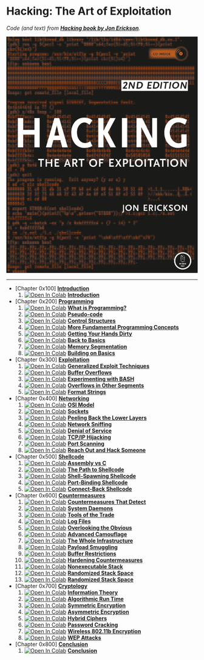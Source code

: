 # Hacking: The Art of Exploitation

_Code (and text) from [**Hacking book by Jon Erickson**](https://nostarch.com/hacking2)._

<div align="center" width="100%">
<img src="https://github.com/damianiRiccardo90/Hacking/blob/master/Hacking_Forepage.png?raw=true" alt="Hacking Forepage">
</div>

---

- [Chapter 0x100] [**Introduction**](C1-Introduction)
  1. [![Open In Colab](https://colab.research.google.com/assets/colab-badge.svg)](https://colab.research.google.com/github/damianiRiccardo90/Hacking/blob/master/C1-Introduction/Introduction.ipynb) [**Introduction**](C1-Introduction/Introduction.ipynb)
- [Chapter 0x200] [**Programming**](C2-Programming)
  1. [![Open In Colab](https://colab.research.google.com/assets/colab-badge.svg)](https://colab.research.google.com/github/damianiRiccardo90/Hacking/blob/master/C2-Programming/What_Is_Programming.ipynb) [**What is Programming?**](C2-Programming/What_Is_Programming.ipynb)
  2. [![Open In Colab](https://colab.research.google.com/assets/colab-badge.svg)](https://colab.research.google.com/github/damianiRiccardo90/Hacking/blob/master/C2-Programming/Pseudo-code.ipynb) [**Pseudo-code**](C2-Programming/Pseudo-code.ipynb)
  3. [![Open In Colab](https://colab.research.google.com/assets/colab-badge.svg)](https://colab.research.google.com/github/damianiRiccardo90/Hacking/blob/master/C2-Programming/Control_Structures.ipynb) [**Control Structures**](C2-Programming/Control_Structures.ipynb)
  4. [![Open In Colab](https://colab.research.google.com/assets/colab-badge.svg)](https://colab.research.google.com/github/damianiRiccardo90/Hacking/blob/master/C2-Programming/More_Fundamental_Programming_Concepts.ipynb) [**More Fundamental Programming Concepts**](C2-Programming/More_Fundamental_Programming_Concepts.ipynb)
  5. [![Open In Colab](https://colab.research.google.com/assets/colab-badge.svg)](https://colab.research.google.com/github/damianiRiccardo90/Hacking/blob/master/C2-Programming/Getting_Your_Hands_Dirty.ipynb) [**Getting Your Hands Dirty**](C2-Programming/Getting_Your_Hands_Dirty.ipynb)
  6. [![Open In Colab](https://colab.research.google.com/assets/colab-badge.svg)](https://colab.research.google.com/github/damianiRiccardo90/Hacking/blob/master/C2-Programming/Back_To_Basics.ipynb) [**Back to Basics**](C2-Programming/Back_To_Basics.ipynb)
  7. [![Open In Colab](https://colab.research.google.com/assets/colab-badge.svg)](https://colab.research.google.com/github/damianiRiccardo90/Hacking/blob/master/C2-Programming/Memory_Segmentation.ipynb) [**Memory Segmentation**](C2-Programming/Memory_Segmentation.ipynb)
  8. [![Open In Colab](https://colab.research.google.com/assets/colab-badge.svg)](https://colab.research.google.com/github/damianiRiccardo90/Hacking/blob/master/C2-Programming/Building_On_Basics.ipynb) [**Building on Basics**](C2-Programming/Building_On_Basics.ipynb)
- [Chapter 0x300] [**Exploitation**](C3-Exploitation)
  1. [![Open In Colab](https://colab.research.google.com/assets/colab-badge.svg)](https://colab.research.google.com/github/damianiRiccardo90/Hacking/blob/master/C3-Exploitation/Generalized_Exploit_Techniques.ipynb) [**Generalized Exploit Techniques**](C3-Exploitation/Generalized_Exploit_Techniques.ipynb)
  2. [![Open In Colab](https://colab.research.google.com/assets/colab-badge.svg)](https://colab.research.google.com/github/damianiRiccardo90/Hacking/blob/master/C3-Exploitation/Buffer_Overflows.ipynb) [**Buffer Overflows**](C3-Exploitation/Buffer_Overflows.ipynb)
  3. [![Open In Colab](https://colab.research.google.com/assets/colab-badge.svg)](https://colab.research.google.com/github/damianiRiccardo90/Hacking/blob/master/C3-Exploitation/Experimenting_With_BASH.ipynb) [**Experimenting with BASH**](C3-Exploitation/Experimenting_With_BASH.ipynb)
  4. [![Open In Colab](https://colab.research.google.com/assets/colab-badge.svg)](https://colab.research.google.com/github/damianiRiccardo90/Hacking/blob/master/C3-Exploitation/Overflows_In_Other_Segments.ipynb) [**Overflows in Other Segments**](C3-Exploitation/Overflows_In_Other_Segments.ipynb)
  5. [![Open In Colab](https://colab.research.google.com/assets/colab-badge.svg)](https://colab.research.google.com/github/damianiRiccardo90/Hacking/blob/master/C3-Exploitation/Format_Strings.ipynb) [**Format Strings**](C3-Exploitation/Format_Strings.ipynb)
- [Chapter 0x400] [**Networking**](C4-Networking)
  1. [![Open In Colab](https://colab.research.google.com/assets/colab-badge.svg)](https://colab.research.google.com/github/damianiRiccardo90/Hacking/blob/master/C4-Networking/OSI_Model.ipynb) [**OSI Model**](C4-Networking/OSI_Model.ipynb)
  2. [![Open In Colab](https://colab.research.google.com/assets/colab-badge.svg)](https://colab.research.google.com/github/damianiRiccardo90/Hacking/blob/master/C4-Networking/Sockets.ipynb) [**Sockets**](C4-Networking/Sockets.ipynb)
  3. [![Open In Colab](https://colab.research.google.com/assets/colab-badge.svg)](https://colab.research.google.com/github/damianiRiccardo90/Hacking/blob/master/C4-Networking/Peeling_Back_The_Lower_Layers.ipynb) [**Peeling Back the Lower Layers**](C4-Networking/Peeling_Back_The_Lower_Layers.ipynb)
  4. [![Open In Colab](https://colab.research.google.com/assets/colab-badge.svg)](https://colab.research.google.com/github/damianiRiccardo90/Hacking/blob/master/C4-Networking/Network_Sniffing.ipynb) [**Network Sniffing**](C4-Networking/Network_Sniffing.ipynb)
  5. [![Open In Colab](https://colab.research.google.com/assets/colab-badge.svg)](https://colab.research.google.com/github/damianiRiccardo90/Hacking/blob/master/C4-Networking/Denial_Of_Service.ipynb) [**Denial of Service**](C4-Networking/Denial_Of_Service.ipynb)
  6. [![Open In Colab](https://colab.research.google.com/assets/colab-badge.svg)](https://colab.research.google.com/github/damianiRiccardo90/Hacking/blob/master/C4-Networking/TCP-IP_Hijacking.ipynb) [**TCP/IP Hijacking**](C4-Networking/TCP-IP_Hijacking.ipynb)
  7. [![Open In Colab](https://colab.research.google.com/assets/colab-badge.svg)](https://colab.research.google.com/github/damianiRiccardo90/Hacking/blob/master/C4-Networking/Port_Scanning.ipynb) [**Port Scanning**](C4-Networking/Port_Scanning.ipynb)
  8. [![Open In Colab](https://colab.research.google.com/assets/colab-badge.svg)](https://colab.research.google.com/github/damianiRiccardo90/Hacking/blob/master/C4-Networking/Reach_Out_And_Hack_Someone.ipynb) [**Reach Out and Hack Someone**](C4-Networking/Reach_Out_And_Hack_Someone.ipynb)
- [Chapter 0x500] [**Shellcode**](C5-Shellcode)
  1. [![Open In Colab](https://colab.research.google.com/assets/colab-badge.svg)](https://colab.research.google.com/github/damianiRiccardo90/Hacking/blob/master/C5-Shellcode/Assembly_Vs_C.ipynb) [**Assembly vs C**](C5-Shellcode/Assembly_Vs_C.ipynb)
  2. [![Open In Colab](https://colab.research.google.com/assets/colab-badge.svg)](https://colab.research.google.com/github/damianiRiccardo90/Hacking/blob/master/C5-Shellcode/The_Path_To_Shellcode.ipynb) [**The Path to Shellcode**](C5-Shellcode/The_Path_To_Shellcode.ipynb)
  3. [![Open In Colab](https://colab.research.google.com/assets/colab-badge.svg)](https://colab.research.google.com/github/damianiRiccardo90/Hacking/blob/master/C5-Shellcode/Shell-Spawning_Shellcode.ipynb) [**Shell-Spawning Shellcode**](C5-Shellcode/Shell-Spawning_Shellcode.ipynb)
  4. [![Open In Colab](https://colab.research.google.com/assets/colab-badge.svg)](https://colab.research.google.com/github/damianiRiccardo90/Hacking/blob/master/C5-Shellcode/Port-Binding_Shellcode.ipynb) [**Port-Binding Shellcode**](C5-Shellcode/Port-Binding_Shellcode.ipynb)
  5. [![Open In Colab](https://colab.research.google.com/assets/colab-badge.svg)](https://colab.research.google.com/github/damianiRiccardo90/Hacking/blob/master/C5-Shellcode/Connect-Back_Shellcode.ipynb) [**Connect-Back Shellcode**](C5-Shellcode/Connect-Back_Shellcode.ipynb)
- [Chapter 0x600] [**Countermeasures**](C6-Countermeasures)
  1. [![Open In Colab](https://colab.research.google.com/assets/colab-badge.svg)](https://colab.research.google.com/github/damianiRiccardo90/Hacking/blob/master/C6-Countermeasures/Countermeasures_That_Detect.ipynb) [**Countermeasures That Detect**](C6-Countermeasures/Countermeasures_That_Detect.ipynb)
  2. [![Open In Colab](https://colab.research.google.com/assets/colab-badge.svg)](https://colab.research.google.com/github/damianiRiccardo90/Hacking/blob/master/C6-Countermeasures/System_Daemons.ipynb) [**System Daemons**](C6-Countermeasures/System_Daemons.ipynb)
  3. [![Open In Colab](https://colab.research.google.com/assets/colab-badge.svg)](https://colab.research.google.com/github/damianiRiccardo90/Hacking/blob/master/C6-Countermeasures/Tools_Of_The_Trade.ipynb) [**Tools of the Trade**](C6-Countermeasures/Tools_Of_The_Trade.ipynb)
  4. [![Open In Colab](https://colab.research.google.com/assets/colab-badge.svg)](https://colab.research.google.com/github/damianiRiccardo90/Hacking/blob/master/C6-Countermeasures/Log_Files.ipynb) [**Log Files**](C6-Countermeasures/Log_Files.ipynb)
  5. [![Open In Colab](https://colab.research.google.com/assets/colab-badge.svg)](https://colab.research.google.com/github/damianiRiccardo90/Hacking/blob/master/C6-Countermeasures/Overlooking_The_Obvious.ipynb) [**Overlooking the Obvious**](C6-Countermeasures/Overlooking_The_Obvious.ipynb)
  6. [![Open In Colab](https://colab.research.google.com/assets/colab-badge.svg)](https://colab.research.google.com/github/damianiRiccardo90/Hacking/blob/master/C6-Countermeasures/Advanced_Camouflage.ipynb) [**Advanced Camouflage**](C6-Countermeasures/Advanced_Camouflage.ipynb)
  7. [![Open In Colab](https://colab.research.google.com/assets/colab-badge.svg)](https://colab.research.google.com/github/damianiRiccardo90/Hacking/blob/master/C6-Countermeasures/The_Whole_Infrastructure.ipynb) [**The Whole Infrastructure**](C6-Countermeasures/The_Whole_Infrastructure.ipynb)
  8. [![Open In Colab](https://colab.research.google.com/assets/colab-badge.svg)](https://colab.research.google.com/github/damianiRiccardo90/Hacking/blob/master/C6-Countermeasures/Payload_Smuggling.ipynb) [**Payload Smuggling**](C6-Countermeasures/Payload_Smuggling.ipynb)
  9. [![Open In Colab](https://colab.research.google.com/assets/colab-badge.svg)](https://colab.research.google.com/github/damianiRiccardo90/Hacking/blob/master/C6-Countermeasures/Buffer_Restrictions.ipynb) [**Buffer Restrictions**](C6-Countermeasures/Buffer_Restrictions.ipynb)
  10. [![Open In Colab](https://colab.research.google.com/assets/colab-badge.svg)](https://colab.research.google.com/github/damianiRiccardo90/Hacking/blob/master/C6-Countermeasures/Hardening_Countermeasures.ipynb) [**Hardening Countermeasures**](C6-Countermeasures/Hardening_Countermeasures.ipynb)
  11. [![Open In Colab](https://colab.research.google.com/assets/colab-badge.svg)](https://colab.research.google.com/github/damianiRiccardo90/Hacking/blob/master/C6-Countermeasures/Nonexecutable_Stack.ipynb) [**Nonexecutable Stack**](C6-Countermeasures/Nonexecutable_Stack.ipynb)
  12. [![Open In Colab](https://colab.research.google.com/assets/colab-badge.svg)](https://colab.research.google.com/github/damianiRiccardo90/Hacking/blob/master/C6-Countermeasures/Randomized_Stack_Space.ipynb) [**Randomized Stack Space**](C6-Countermeasures/Randomized_Stack_Space.ipynb)
  13. [![Open In Colab](https://colab.research.google.com/assets/colab-badge.svg)](https://colab.research.google.com/github/damianiRiccardo90/Hacking/blob/master/C6-Countermeasures/Randomized_Stack_Space.ipynb) [**Randomized Stack Space**](C6-Countermeasures/Randomized_Stack_Space.ipynb)
- [Chapter 0x700] [**Cryptology**](C7-Cryptology)
  1. [![Open In Colab](https://colab.research.google.com/assets/colab-badge.svg)](https://colab.research.google.com/github/damianiRiccardo90/Hacking/blob/master/C7-Cryptology/Information_Theory.ipynb) [**Information Theory**](C7-Cryptology/Information_Theory.ipynb)
  2. [![Open In Colab](https://colab.research.google.com/assets/colab-badge.svg)](https://colab.research.google.com/github/damianiRiccardo90/Hacking/blob/master/C7-Cryptology/Algorithmic_Run_Time.ipynb) [**Algorithmic Run Time**](C7-Cryptology/Algorithmic_Run_Time.ipynb)
  3. [![Open In Colab](https://colab.research.google.com/assets/colab-badge.svg)](https://colab.research.google.com/github/damianiRiccardo90/Hacking/blob/master/C7-Cryptology/Symmetric_Encryption.ipynb) [**Symmetric Encryption**](C7-Cryptology/Symmetric_Encryption.ipynb)
  4. [![Open In Colab](https://colab.research.google.com/assets/colab-badge.svg)](https://colab.research.google.com/github/damianiRiccardo90/Hacking/blob/master/C7-Cryptology/Asymmetric_Encryption.ipynb) [**Asymmetric Encryption**](C7-Cryptology/Asymmetric_Encryption.ipynb)
  5. [![Open In Colab](https://colab.research.google.com/assets/colab-badge.svg)](https://colab.research.google.com/github/damianiRiccardo90/Hacking/blob/master/C7-Cryptology/Hybrid_Ciphers.ipynb) [**Hybrid Ciphers**](C7-Cryptology/Hybrid_Ciphers.ipynb)
  6. [![Open In Colab](https://colab.research.google.com/assets/colab-badge.svg)](https://colab.research.google.com/github/damianiRiccardo90/Hacking/blob/master/C7-Cryptology/Password_Cracking.ipynb) [**Password Cracking**](C7-Cryptology/Password_Cracking.ipynb)
  7. [![Open In Colab](https://colab.research.google.com/assets/colab-badge.svg)](https://colab.research.google.com/github/damianiRiccardo90/Hacking/blob/master/C7-Cryptology/Wireless_802-11b_Encryption.ipynb) [**Wireless 802.11b Encryption**](C7-Cryptology/Wireless_802-11b_Encryption.ipynb)
  8. [![Open In Colab](https://colab.research.google.com/assets/colab-badge.svg)](https://colab.research.google.com/github/damianiRiccardo90/Hacking/blob/master/C7-Cryptology/WEP_Attacks.ipynb) [**WEP Attacks**](C7-Cryptology/WEP_Attacks.ipynb)
- [Chapter 0x800] [**Conclusion**](C8-Conclusion)
  1. [![Open In Colab](https://colab.research.google.com/assets/colab-badge.svg)](https://colab.research.google.com/github/damianiRiccardo90/Hacking/blob/master/C8-Conclusion/Conclusion.ipynb) [**Conclusion**](C8-Conclusion/Conclusion.ipynb)

